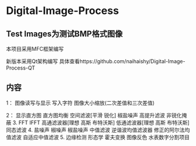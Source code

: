 # Digital-Image-Process
## Test Images为测试BMP格式图像


本项目采用MFC框架编写

新版本采用Qt架构编写 具体查看https://github.com/naihaishy/Digital-Image-Process-QT


## 内容

1：
	图像读写与显示
	写入字符
	图像大小缩放(二次差值和三次差值)

2：
	显示直方图
	直方图均衡
	空间滤波[平滑 锐化]
	椒盐噪声
	高提升滤波
	非锐化掩蔽
3.
	FFT
	IFFT
	高通滤波器[理想 高斯 布特沃斯]
	低通滤波器[理想 高斯 布特沃斯]
	同态滤波
4.
	盐噪声
	椒噪声
	椒盐噪声
	中值滤波
	逆谐波均值滤波器
	修正的阿尔法均值滤波
	自适应中值滤波
5.
	边缘检测
	形态学
	霍夫变换
	图像反色
	水表数字分割项目
